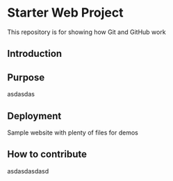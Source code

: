 # Starter Web Project

This repository is for showing how Git and GitHub work

## Introduction

## Purpose
asdasdas

## Deployment
Sample website with plenty of files for demos

## How to contribute
asdasdasdasd
